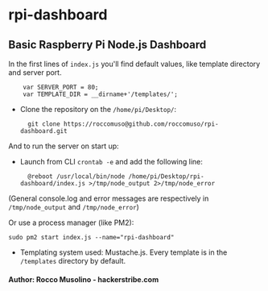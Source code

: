 # rpi-dashboard
## Basic Raspberry Pi Node.js Dashboard


In the first lines of <code>index.js</code> you'll find default values, like template directory and server port.

        var SERVER_PORT = 80;
        var TEMPLATE_DIR = __dirname+'/templates/';

- Clone the repository on the <code>/home/pi/Desktop/</code>:

        git clone https://roccomuso@github.com/roccomuso/rpi-dashboard.git
        
And to run the server on start up:
- Launch from CLI <code>crontab -e</code> and add the following line:

        @reboot /usr/local/bin/node /home/pi/Desktop/rpi-dashboard/index.js >/tmp/node_output 2>/tmp/node_error

(General console.log and error messages are respectively in <code>/tmp/node_output</code> and <code>/tmp/node_error</code>)

Or use a process manager (like PM2):

    sudo pm2 start index.js --name="rpi-dashboard"

- Templating system used: Mustache.js. Every template is in the <code>/templates</code> directory by default.


#### Author: Rocco Musolino - hackerstribe.com
